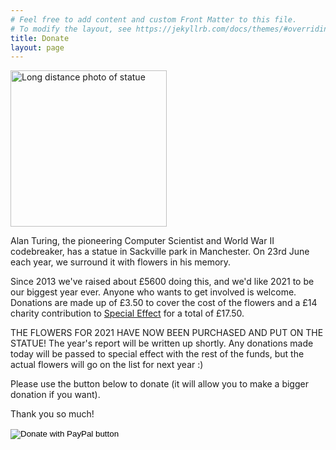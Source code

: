 ```yaml
---
# Feel free to add content and custom Front Matter to this file.
# To modify the layout, see https://jekyllrb.com/docs/themes/#overriding-theme-defaults
title: Donate
layout: page
---
```


<img src="{{site.baseurl}}/assets/images/2017/1.jpg" alt="Long distance photo of statue" width=250px />


Alan Turing, the pioneering Computer Scientist and World War II codebreaker, has a statue in Sackville park in Manchester. On 23rd June each year, we surround it with flowers in his memory. 

Since 2013 we've raised about £5600 doing this, and we'd like 2021 to be our biggest year ever. Anyone who wants to get involved is welcome. Donations are made up of £3.50 to cover the cost of the flowers and a £14 charity contribution to [Special Effect](https://www.specialeffect.org.uk/) for a total of £17.50.   

THE FLOWERS FOR 2021 HAVE NOW BEEN PURCHASED AND PUT ON THE STATUE! The year's report will be written up shortly. Any donations made today will be passed to special effect with the rest of the funds, but the actual flowers will go on the list for next year :) 

Please use the button below to donate (it will allow you to make a bigger donation if you want). 

Thank you so much! 

<form action="https://www.paypal.com/donate" method="post" target="_top">
<input type="hidden" name="hosted_button_id" value="Q5NVFKKUZWA96" />
<input type="image" src="https://www.paypalobjects.com/en_US/GB/i/btn/btn_donateCC_LG.gif" border="0" name="submit" title="PayPal - The safer, easier way to pay online!" alt="Donate with PayPal button" />
<img alt="" border="0" src="https://www.paypal.com/en_GB/i/scr/pixel.gif" width="1" height="1" />
</form>

